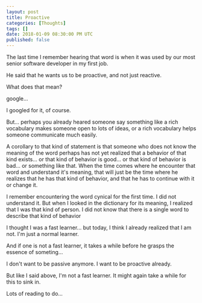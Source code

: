 ```yaml
---
layout: post
title: Proactive
categories: [Thoughts]
tags: []
date: 2018-01-09 08:30:00 PM UTC
published: false
---
```


<!-- January 10, 2018 04:30:00 AM Philippine Time -->

The last time I remember hearing that word is when it was used by our most senior software developer in my first job.

He said that he wants us to be proactive, and not just reactive.

What does that mean?

google...

<!--more-->

I googled for it, of course.

But... perhaps you already heared someone say something like a rich vocabulary makes someone open to lots of ideas, or a rich vocabulary helps someone communicate much easily.

A corollary to that kind of statement is that someone who does not know the meaning of the word perhaps has not yet realized that a behavior of that kind exists... or that kind of behavior is good... or that kind of behavior is bad... or something like that. When the time comes where he encounter that word and understand it's meaning, that will just be the time where he realizes that he has that kind of behavior, and that he has to continue with it or change it.

I remember encountering the word cynical for the first time. I did not understand it. But when I looked in the dictionary for its meaning, I realized that I was that kind of person. I did not know that there is a single word to describe that kind of behavior


I thought I was a fast learner... but today, I think I already realized that I am not. I'm just a normal learner.

And if one is not a fast learner, it takes a while before he grasps the essence of someting...




I don't want to be passive anymore. I want to be proactive already.

But like I said above, I'm not a fast learner. It might again take a while for this to sink in.

Lots of reading to do...
